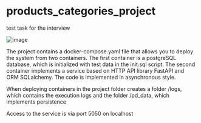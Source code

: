 # products_categories_project
test task for the interview

![image](https://user-images.githubusercontent.com/40138357/199266070-225d8a3b-d2b5-45ec-a483-8ff4203b583a.png)

The project contains a docker-compose.yaml file that allows you to deploy the system from two containers. The first container is a postgreSQL database, which is initialized with test data in the init.sql script. The second container implements a service based on HTTP API library FastAPI and ORM SQLalchemy. The code is implemented in asynchronous style.

When deploying containers in the project folder creates a folder /logs, which contains the execution logs and the folder /pd_data, which implements persistence

Access to the service is via port 5050 on localhost
